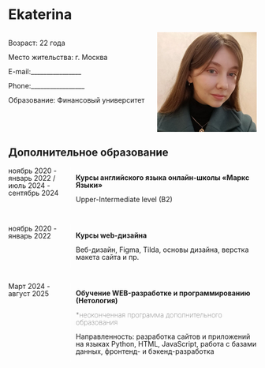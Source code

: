 # Ekaterina

<div style="display: flex;">
<div style="width: 60%; box-sizing: border-box; line-height: 15px;">
    <p>Возраст: 22 года</p>
    <p>Место жительства: г. Москва</p>
    <p>E-mail:________________</p>
    <p>Phone:_________________</p>
    <p>Образование: Финансовый университет</p>
</div>
<img style="width: 40%; height: 40%; box-sizing: border-box;" src="https://github.com/Katerina-55/cv/blob/master/photo_2024-10-31_22.00.23.jpeg">
</div>

## Дополнительное образование
<div style="display: flex; line-height: 15px; margin-bottom: 30px;">
    <div style="width: 25%; box-sizing: border-box;">
        ноябрь 2020 - январь 2022 / июль 2024 - сентябрь 2024
    </div>
    <div style="width: 75%; box-sizing: border-box; border-left: 1px solid white; padding-left: 10px;">
        <p style="font-weight: bold;">Курсы английского языка онлайн-школы «Маркс Языки»</p>
        <p>Upper-Intermediate level (B2)</p>
    </div>
</div>


<div style="display: flex; line-height: 15px; margin-bottom: 30px;">
    <div style="width: 25%; box-sizing: border-box;">
        ноябрь 2020 - январь 2022
    </div>
    <div style="width: 75%; box-sizing: border-box; border-left: 1px solid white; padding-left: 10px;">
        <p style="font-weight: bold;">Курсы web-дизайна</p>
        <p>Веб-дизайн, Figma, Tilda, основы дизайна, верстка макета сайта и пр.</p>
    </div>
</div>

<div style="display: flex; line-height: 15px; margin-bottom: 30px;">
    <div style="width: 25%; box-sizing: border-box;">
        Март 2024 - август 2025
    </div>
    <div style="width: 75%; box-sizing: border-box; border-left: 1px solid white; padding-left: 10px;">
        <p style="font-weight: bold;">Обучение WEB-разработке и программированию (Нетология)</p>
        <p style="font-weight: 100;">*неоконченная программа дополнительного образования</p>
        <p>Направленность: разработка сайтов и приложений на языках Python, HTML, JavaScript, работа с базами данных, фронтенд- и бэкенд-разработка</p>
    </div>
</div>
